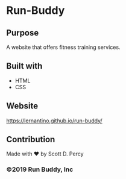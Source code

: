 # Run-Buddy

## Purpose
A website that offers fitness training services.

## Built with 
* HTML
* CSS

## Website
https://lernantino.github.io/run-buddy/

## Contribution
Made with ❤️ by Scott D. Percy

### ©️2019 Run Buddy, Inc 
